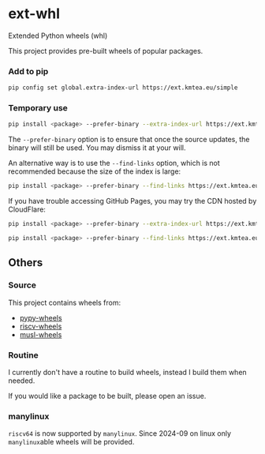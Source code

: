 # ext-whl
Extended Python wheels (whl)

This project provides pre-built wheels of popular packages.

### Add to pip

```bash
pip config set global.extra-index-url https://ext.kmtea.eu/simple
```

### Temporary use

```bash
pip install <package> --prefer-binary --extra-index-url https://ext.kmtea.eu/simple
```

The `--prefer-binary` option is to ensure that
once the source updates, the binary will still be used.
You may dismiss it at your will.

An alternative way is to use the `--find-links` option,
which is not recommended because the size of the index is large:

```bash
pip install <package> --prefer-binary --find-links https://ext.kmtea.eu/wheels.html
```

If you have trouble accessing GitHub Pages,
you may try the CDN hosted by CloudFlare:

```bash
pip install <package> --prefer-binary --extra-index-url https://ext.kmtea.eu/cdn
```

```bash
pip install <package> --prefer-binary --find-links https://ext.kmtea.eu/wheels-cdn.html
```

## Others

### Source

This project contains wheels from:

* [pypy-wheels](https://github.com/KumaTea/pypy-wheels)
* [riscv-wheels](https://github.com/KumaTea/riscv-wheels)
* [musl-wheels](https://github.com/KumaTea/musl-wheels)

### Routine

I currently don't have a routine to build wheels,
instead I build them when needed.

If you would like a package to be built,
please open an issue.

### manylinux

`riscv64` is now supported by `manylinux`.
Since 2024-09 on linux only `manylinux`able wheels will be provided. 
